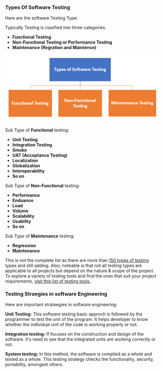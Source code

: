 <h3>Types Of Software Testing</h3>

Here are the software Testing Type:

Typically Testing is clasified into three categories.

- **Functional Testing**
- **Non-Functional Testing or Performance Testing**
- **Maintenance (Regration and Maintence)**

![alt text](image.png)

Sub Type of <strong>Functional</strong> testing:

- **Unit Testing**
- **Integration Testing**
- **Smoke**
- **UAT (Acceptance Testing)**
- **Localization**
- **Globalization**
- **Interoperability**
- **So on**

Sub Type of <strong>Non-Functional</strong> testing:

- **Performance**
- **Enduance**
- **Load**
- **Volume**
- **Scalability**
- **Usability**
- **So on**

Sub Type of <strong>Maintenance</strong> testing:

- **Regression**
- **Maintenance**

This is not the complete list as there are more than <a href="Testing-Type.md"> 150 types of testing </a> types and still adding. Also, noteable is that not all testing types are applicable to all projects but depend on the nature & scope of the project. To explore a variety of testing tools and find the ones that suit your project requirements, <a href="Testing-tools.md">visit this list of testing tools.</a>

<h3> Testing Straegies in software Engineering </h3>

Here are important strateegies in software engineering:

**Unit Testing:** This software testing basic approch is followed by the programmer to test the unit of the program. It helps developer to know whether the individual unit of the code is working properly or not.

**Integration testing:** If focuses on the construction and design of the software. it's need to see that the integrated units are working correctly or not.

**System testing:** In this method, the software is complied as a whole and tested as a whole. This testing strategy checks the functionality, security, portability, amongest others.
